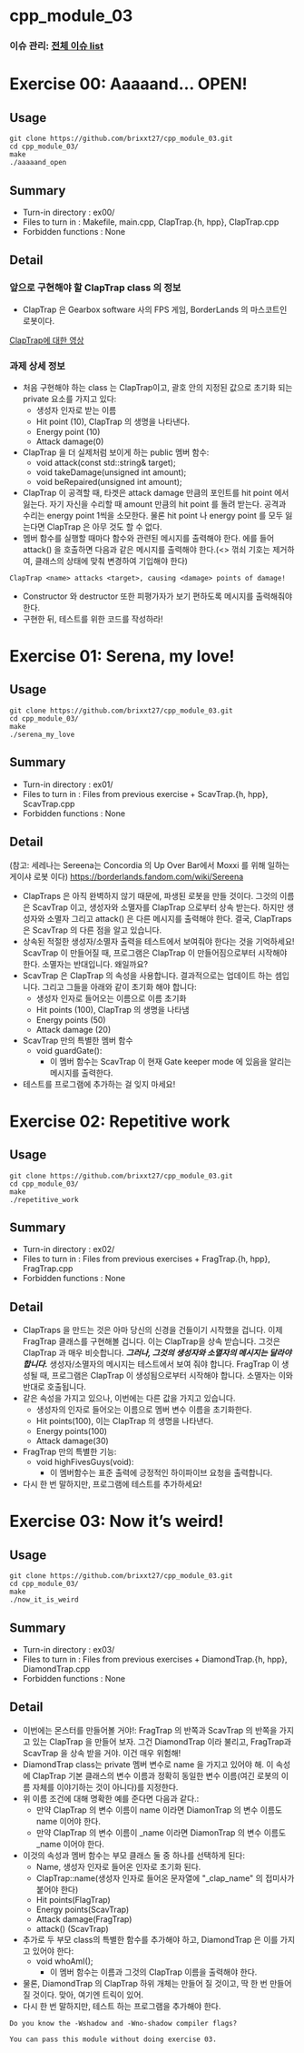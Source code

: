 # cpp_module_03
### 이슈 관리: [전체 이슈 list](https://github.com/brixxt27/cpp_module_03/issues/1)

# Exercise 00: Aaaaand... OPEN!
## Usage
```
git clone https://github.com/brixxt27/cpp_module_03.git
cd cpp_module_03/
make
./aaaaand_open
```
## Summary
- Turn-in directory : ex00/
- Files to turn in : Makefile, main.cpp, ClapTrap.{h, hpp}, ClapTrap.cpp
- Forbidden functions : None
## Detail
### 앞으로 구현해야 할 ClapTrap class 의 정보
- ClapTrap 은 Gearbox software 사의 FPS 게임, BorderLands 의 마스코트인 로봇이다.

[ClapTrap에 대한 영상](https://www.youtube.com/watch?v=oHnlBzVK3Zk&t=185s)
### 과제 상세 정보 
- 처음 구현해야 하는 class 는 ClapTrap이고, 괄호 안의 지정된 값으로 초기화 되는 private 요소를 가지고 있다:
	- 생성자 인자로 받는 이름
	- Hit point (10), ClapTrap 의 생명을 나타낸다.
	- Energy point (10)
	- Attack damage(0)
- ClapTrap 을 더 실제처럼 보이게 하는 public 멤버 함수:
	- void attack(const std::string& target);
	- void takeDamage(unsigned int amount);
	- void beRepaired(unsigned int amount);
- ClapTrap 이 공격할 때, 타겟은 attack damage 만큼의 포인트를 hit point 에서 잃는다. 자기 자신을 수리할 때 amount 만큼의 hit point 를 돌려 받는다. 공격과 수리는 energy point 1씩을 소모한다. 물론 hit point 나 energy point 를 모두 잃는다면 ClapTrap 은 아무 것도 할 수 없다.
- 멤버 함수를 실행할 때마다 함수와 관련된 메시지를 출력해야 한다. 에를 들어 attack() 을 호출하면 다음과 같은 메시지를 출력해야 한다.(<> 꺾쇠 기호는 제거하여, 클래스의 상태에 맞춰 변경하여 기입해야 한다)
```
ClapTrap <name> attacks <target>, causing <damage> points of damage!
```
- Constructor 와 destructor 또한 피평가자가 보기 편하도록 메시지를 출력해줘야 한다.
- 구현한 뒤, 테스트를 위한 코드를 작성하라!

<bt> </bt>

# Exercise 01: Serena, my love! 
## Usage
```
git clone https://github.com/brixxt27/cpp_module_03.git
cd cpp_module_03/
make
./serena_my_love
```
## Summary
- Turn-in directory : ex01/
- Files to turn in : Files from previous exercise + ScavTrap.{h, hpp}, ScavTrap.cpp
- Forbidden functions : None
## Detail
(참고: 세레나는 Sereena는 Concordia 의 Up Over Bar에서 Moxxi 를 위해 일하는 게이샤 로봇 이다)
https://borderlands.fandom.com/wiki/Sereena
- ClapTraps 은 아직 완벽하지 않기 때문에, 파생된 로봇을 만들 것이다. 그것의 이름은 ScavTrap 이고, 생성자와 소멸자를 ClapTrap 으로부터 상속 받는다. 하지만 생성자와 소멸자 그리고 attack() 은 다른 메시지를 출력해야 한다. 결국, ClapTraps 은 ScavTrap 의 다른 점을 알고 있습니다.
- 상속된 적절한 생성자/소멸자 출력을 테스트에서 보여줘야 한다는 것을 기억하세요! ScavTrap 이 만들어질 때, 프로그램은 ClapTrap 이 만들어짐으로부터 시작해야 한다. 소멸자는 반대입니다. 왜일까요?
- ScavTrap 은 ClapTrap 의 속성을 사용합니다. 결과적으로는 업데이트 하는 셈입니다. 그리고 그들을 아래와 같이 초기화 해야 합니다:
	- 생성자 인자로 들어오는 이름으로 이름 초기화
	- Hit points (100), ClapTrap 의 생명을 나타냄
	- Energy points (50)
	- Attack damage (20)
- ScavTrap 만의 특별한 멤버 함수
	- void guardGate():
		- 이 멤버 함수는 ScavTrap 이 현재 Gate keeper mode 에 있음을 알리는 메시지를 출력한다.
- 테스트를 프로그램에 추가하는 걸 잊지 마세요!
<bt> </bt>

# Exercise 02: Repetitive work
## Usage
```
git clone https://github.com/brixxt27/cpp_module_03.git
cd cpp_module_03/
make
./repetitive_work
```
## Summary
- Turn-in directory : ex02/
- Files to turn in : Files from previous exercises + FragTrap.{h, hpp}, FragTrap.cpp
- Forbidden functions : None
## Detail
- ClapTraps 을 만드는 것은 아마 당신의 신경을 건들이기 시작했을 겁니다. 이제 FragTrap 클래스를 구현해볼 겁니다. 이는 ClapTrap을 상속 받습니다. 그것은 ClapTrap 과 매우 비슷합니다. ***그러나, 그것의 생성자와 소멸자의 메시지는 달라야 합니다.*** 생성자/소멸자의 메시지는 테스트에서 보여 줘야 합니다. FragTrap 이 생성될 때, 프로그램은 ClapTrap 이 생성됨으로부터 시작해야 합니다. 소멸자는 이와 반대로 호출됩니다.
- 같은 속성을 가지고 있으나, 이번에는 다른 값을 가지고 있습니다.
	- 생성자의 인자로 들어오는 이름으로 멤버 변수 이름을 초기화한다.
	- Hit points(100), 이는 ClapTrap 의 생명을 나타낸다.
	- Energy points(100)
	- Attack damage(30)
- FragTrap 만의 특별한 기능:
	- void highFivesGuys(void):
		- 이 멤버함수는 표준 출력에 긍정적인 하이파이브 요청을 출력합니다.
- 다시 한 번 말하지만, 프로그램에 테스트를 추가하세요!
<bt> </bt>

# Exercise 03: Now it’s weird!
## Usage
```
git clone https://github.com/brixxt27/cpp_module_03.git
cd cpp_module_03/
make
./now_it_is_weird
```
## Summary
- Turn-in directory : ex03/
- Files to turn in : Files from previous exercises + DiamondTrap.{h, hpp}, DiamondTrap.cpp
- Forbidden functions : None
## Detail
- 이번에는 몬스터를 만들어볼 거야!: FragTrap 의 반쪽과 ScavTrap 의 반쪽을 가지고 있는 ClapTrap 을 만들어 보자. 그건 DiamondTrap 이라 불리고, FragTrap과 ScavTrap 을 상속 받을 거야. 이건 매우 위험해!
- DiamondTrap class는 private 멤버 변수로 name 을 가지고 있어야 해. 이 속성에 ClapTrap 기본 클래스의 변수 이름과 정확히 동일한 변수 이름(여긴 로봇의 이름 자체를 이야기하는 것이 아니다)를 지정한다.
- 위 이름 조건에 대해 명확한 예를 준다면 다음과 같다.:
	- 만약 ClapTrap 의 변수 이름이 name 이라면 DiamonTrap 의 변수 이름도 name 이어야 한다.
	- 만약 ClapTrap 의 변수 이름이 _name 이라면 DiamonTrap 의 변수 이름도 _name 이어야 한다.
- 이것의 속성과 멤버 함수는 부모 클래스 둘 중 하나를 선택하게 된다:
	- Name, 생성자 인자로 들어온 인자로 초기화 된다.
	- ClapTrap::name(생성자 인자로 들어온 문자열에 "_clap_name" 의 접미사가 붙어야 한다)
	- Hit points(FlagTrap)
	- Energy points(ScavTrap)
	- Attack damage(FragTrap)
	- attack() (ScavTrap)
- 추가로 두 부모 class의 특별한 함수를 추가해야 하고, DiamondTrap 은 이를 가지고 있어야 한다:
	- void	whoAmI();
		- 이 멤버 함수는 이름과 그것의 ClapTrap 이름을 출력해야 한다.
- 물론, DiamondTrap 의 ClapTrap 하위 개체는 만들어 질 것이고, 딱 한 번 만들어질 것이다. 맞아, 여기엔 트릭이 있어.
- 다시 한 번 말하지만, 테스트 하는 프로그램을 추가해야 한다.
```
Do you know the -Wshadow and -Wno-shadow compiler flags?
```
```
You can pass this module without doing exercise 03.
```

<bt> </bt>
